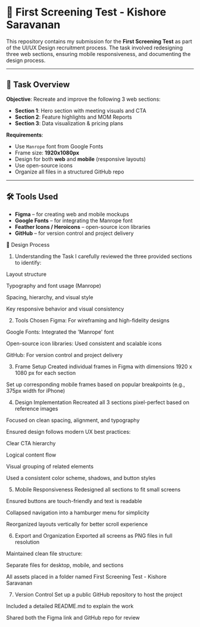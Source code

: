 # 📄 First Screening Test - Kishore Saravanan

This repository contains my submission for the **First Screening Test** as part of the UI/UX Design recruitment process. The task involved redesigning three web sections, ensuring mobile responsiveness, and documenting the design process.

---

## 📌 Task Overview

**Objective**: Recreate and improve the following 3 web sections:
- **Section 1**: Hero section with meeting visuals and CTA
- **Section 2**: Feature highlights and MOM Reports
- **Section 3**: Data visualization & pricing plans

**Requirements**:
- Use `Manrope` font from Google Fonts
- Frame size: **1920x1080px**
- Design for both **web** and **mobile** (responsive layouts)
- Use open-source icons
- Organize all files in a structured GitHub repo

---

## 🛠️ Tools Used

- **Figma** – for creating web and mobile mockups  
- **Google Fonts** – for integrating the Manrope font  
- **Feather Icons / Heroicons** – open-source icon libraries  
- **GitHub** – for version control and project delivery  

🧩 Design Process
1. Understanding the Task
I carefully reviewed the three provided sections to identify:

Layout structure

Typography and font usage (Manrope)

Spacing, hierarchy, and visual style

Key responsive behavior and visual consistency

2. Tools Chosen
Figma: For wireframing and high-fidelity designs

Google Fonts: Integrated the 'Manrope' font

Open-source icon libraries: Used consistent and scalable icons

GitHub: For version control and project delivery

3. Frame Setup
Created individual frames in Figma with dimensions 1920 x 1080 px for each section

Set up corresponding mobile frames based on popular breakpoints (e.g., 375px width for iPhone)

4. Design Implementation
Recreated all 3 sections pixel-perfect based on reference images

Focused on clean spacing, alignment, and typography

Ensured design follows modern UX best practices:

Clear CTA hierarchy

Logical content flow

Visual grouping of related elements

Used a consistent color scheme, shadows, and button styles

5. Mobile Responsiveness
Redesigned all sections to fit small screens

Ensured buttons are touch-friendly and text is readable

Collapsed navigation into a hamburger menu for simplicity

Reorganized layouts vertically for better scroll experience

6. Export and Organization
Exported all screens as PNG files in full resolution

Maintained clean file structure:

Separate files for desktop, mobile, and sections

All assets placed in a folder named
First Screening Test - Kishore Saravanan

7. Version Control
Set up a public GitHub repository to host the project

Included a detailed README.md to explain the work

Shared both the Figma link and GitHub repo for review



